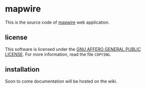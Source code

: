 mapwire
=======

This is the source code of [mapwire][mapwire] web application.

[mapwire]: http://mapwire.net/


license
-------
This software is licensed under the [GNU AFFERO GENERAL PUBLIC LICENSE][AGPL]. For more
information, read the file ``COPYING``.

[AGPL]: https://www.gnu.org/licenses/agpl-3.0.html


installation
------------
Soon to come documentation will be hosted on the wiki.
